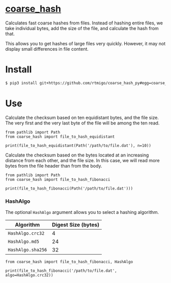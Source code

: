 # [coarse_hash](https://github.com/rtmigo/coarse_hash_py)

Calculates fast coarse hashes from files. Instead of hashing entire files, we take individual bytes, add the size of the file, and calculate the hash from that.

This allows you to get hashes of large files very quickly. However, it
may not display small differences in file content.

# Install

``` bash
$ pip3 install git+https://github.com/rtmigo/coarse_hash_py#egg=coarse_hash
```

# Use

Calculate the checksum based on ten equidistant bytes, and the file size. 
The very first and the very last byte of the file will be among the ten read.

``` python3
from pathlib import Path
from coarse_hash import file_to_hash_equidistant 

print(file_to_hash_equidistant(Path('/path/to/file.dat'), n=10))
```

Calculate the checksum based on the bytes located at an increasing distance from
each other, and the file size. In this case, we will read more bytes from the
file header than from the body.

``` python3
from pathlib import Path
from coarse_hash import file_to_hash_fibonacci

print(file_to_hash_fibonacci(Path('/path/to/file.dat')))
```

### HashAlgo

The optional `HashAlgo` argument allows you to select a hashing algorithm.

| Algorithm         | Digest Size (bytes) |
|-------------------|---------------------|
| `HashAlgo.crc32`  | 4                   |
| `HashAlgo.md5`    | 24                  |
| `HashAlgo.sha256` | 32                  |

```python3
from coarse_hash import file_to_hash_fibonacci, HashAlgo

print(file_to_hash_fibonacci('/path/to/file.dat', algo=HashAlgo.crc32))
```
